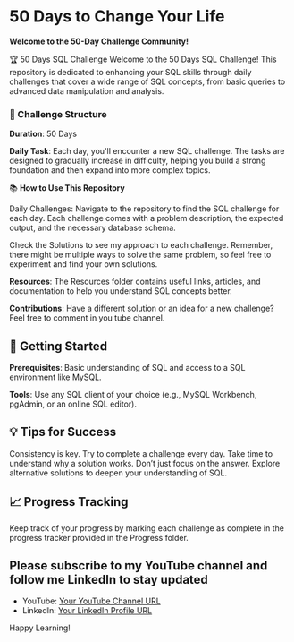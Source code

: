 # 50 Days to Change Your Life

**Welcome to the 50-Day Challenge Community!**

🏆 50 Days SQL Challenge
Welcome to the 50 Days SQL Challenge! This repository is dedicated to enhancing your SQL skills through daily challenges that cover a wide range of SQL concepts, from basic queries to advanced data manipulation and analysis.

 ### 📅 Challenge Structure

**Duration**: 50 Days

**Daily Task**: Each day, you'll encounter a new SQL challenge. The tasks are designed to gradually increase in difficulty, helping you build a strong foundation and then expand into more complex topics.

📚 **How to Use This Repository**

Daily Challenges: Navigate to the repository to find the SQL challenge for each day. Each challenge comes with a problem description, the expected output, and the necessary database schema.

Check the Solutions to see my approach to each challenge. Remember, there might be multiple ways to solve the same problem, so feel free to experiment and find your own solutions.

**Resources**: The Resources folder contains useful links, articles, and documentation to help you understand SQL concepts better.

**Contributions**: Have a different solution or an idea for a new challenge? Feel free to comment in you tube channel.

 ## 🚀 Getting Started
 
**Prerequisites**: Basic understanding of SQL and access to a SQL environment like MySQL.

**Tools**: Use any SQL client of your choice (e.g., MySQL Workbench, pgAdmin, or an online SQL editor).

## 💡 Tips for Success
Consistency is key. Try to complete a challenge every day.
Take time to understand why a solution works. Don’t just focus on the answer.
Explore alternative solutions to deepen your understanding of SQL.

## 📈 Progress Tracking
Keep track of your progress by marking each challenge as complete in the progress tracker provided in the Progress folder.

## Please subscribe to my YouTube channel and follow me LinkedIn to stay updated
- YouTube: [Your YouTube Channel URL](https://www.youtube.com/@dataengineeringinsights)
- LinkedIn: [Your LinkedIn Profile URL](https://www.linkedin.com/in/prudhvi-raju-vegeshna-a45606195/)

Happy Learning!
